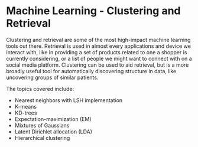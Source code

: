# Machine Learning - Clustering and Retrieval

Clustering and retrieval are some of the most high-impact machine learning tools out there. Retrieval is used in almost every applications and device we interact with, like in providing a set of products related to one a shopper is currently considering, or a list of people we might want to connect with on a social media platform. Clustering can be used to aid retrieval, but is a more broadly useful tool for automatically discovering structure in data, like uncovering groups of similar patients.

The topics covered include:
- Nearest neighbors with LSH implementation
- K-means
- KD-trees
- Expectation-maximization (EM)
- Mixtures of Gaussians
- Latent Dirichlet allocation (LDA) 
- Hierarchical clustering

